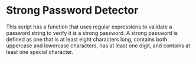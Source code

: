 # Strong Password Detector

This script has a function that uses regular expressions to validate a password string to verify it is a strong password. A strong password is defined as one that is at least eight characters long, contains both uppercase and lowercase characters, has at least one digit, and contains at least one special character.
